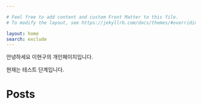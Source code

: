 ```yaml
---

# Feel free to add content and custom Front Matter to this file.
# To modify the layout, see https://jekyllrb.com/docs/themes/#overriding-theme-defaults

layout: home
search: exclude
---
```


안녕하세요 이현구의 개인페이지입니다.

현재는 테스트 단계입니다.

# Posts